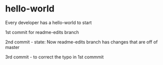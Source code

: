 # hello-world
Every developer has a hello-world to start

1st commit for readme-edits branch 

2nd commit - state: Now readme-edits branch has changes that are off of master

3rd commit - to correct the typo in 1st commmit

